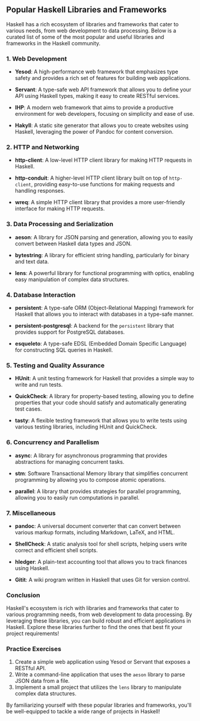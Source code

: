 ## Popular Haskell Libraries and Frameworks

Haskell has a rich ecosystem of libraries and frameworks that cater to various needs, from web development to data processing. Below is a curated list of some of the most popular and useful libraries and frameworks in the Haskell community.

### 1. Web Development

- **Yesod**: A high-performance web framework that emphasizes type safety and provides a rich set of features for building web applications.
  
- **Servant**: A type-safe web API framework that allows you to define your API using Haskell types, making it easy to create RESTful services.

- **IHP**: A modern web framework that aims to provide a productive environment for web developers, focusing on simplicity and ease of use.

- **Hakyll**: A static site generator that allows you to create websites using Haskell, leveraging the power of Pandoc for content conversion.

### 2. HTTP and Networking

- **http-client**: A low-level HTTP client library for making HTTP requests in Haskell.

- **http-conduit**: A higher-level HTTP client library built on top of `http-client`, providing easy-to-use functions for making requests and handling responses.

- **wreq**: A simple HTTP client library that provides a more user-friendly interface for making HTTP requests.

### 3. Data Processing and Serialization

- **aeson**: A library for JSON parsing and generation, allowing you to easily convert between Haskell data types and JSON.

- **bytestring**: A library for efficient string handling, particularly for binary and text data.

- **lens**: A powerful library for functional programming with optics, enabling easy manipulation of complex data structures.

### 4. Database Interaction

- **persistent**: A type-safe ORM (Object-Relational Mapping) framework for Haskell that allows you to interact with databases in a type-safe manner.

- **persistent-postgresql**: A backend for the `persistent` library that provides support for PostgreSQL databases.

- **esqueleto**: A type-safe EDSL (Embedded Domain Specific Language) for constructing SQL queries in Haskell.

### 5. Testing and Quality Assurance

- **HUnit**: A unit testing framework for Haskell that provides a simple way to write and run tests.

- **QuickCheck**: A library for property-based testing, allowing you to define properties that your code should satisfy and automatically generating test cases.

- **tasty**: A flexible testing framework that allows you to write tests using various testing libraries, including HUnit and QuickCheck.

### 6. Concurrency and Parallelism

- **async**: A library for asynchronous programming that provides abstractions for managing concurrent tasks.

- **stm**: Software Transactional Memory library that simplifies concurrent programming by allowing you to compose atomic operations.

- **parallel**: A library that provides strategies for parallel programming, allowing you to easily run computations in parallel.

### 7. Miscellaneous

- **pandoc**: A universal document converter that can convert between various markup formats, including Markdown, LaTeX, and HTML.

- **ShellCheck**: A static analysis tool for shell scripts, helping users write correct and efficient shell scripts.

- **hledger**: A plain-text accounting tool that allows you to track finances using Haskell.

- **Gitit**: A wiki program written in Haskell that uses Git for version control.

### Conclusion

Haskell's ecosystem is rich with libraries and frameworks that cater to various programming needs, from web development to data processing. By leveraging these libraries, you can build robust and efficient applications in Haskell. Explore these libraries further to find the ones that best fit your project requirements!

### Practice Exercises

1. Create a simple web application using Yesod or Servant that exposes a RESTful API.
2. Write a command-line application that uses the `aeson` library to parse JSON data from a file.
3. Implement a small project that utilizes the `lens` library to manipulate complex data structures.

By familiarizing yourself with these popular libraries and frameworks, you'll be well-equipped to tackle a wide range of projects in Haskell!
